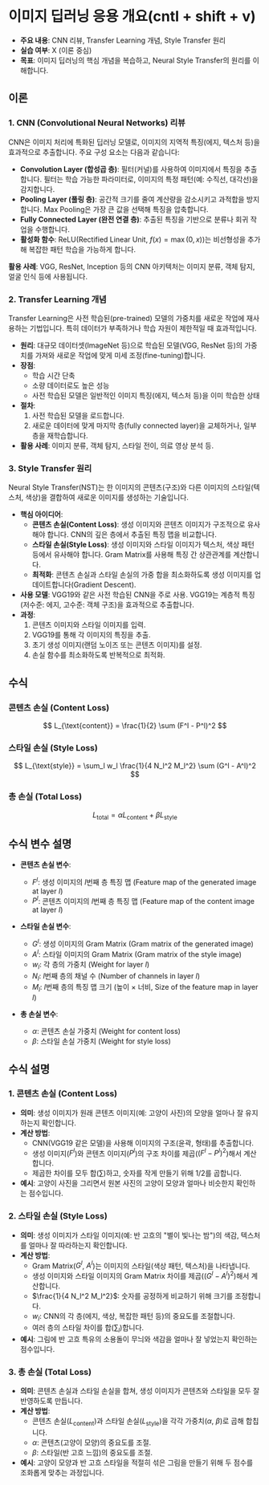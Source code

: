 # 이미지 딥러닝 응용 개요(cntl + shift + v)

- **주요 내용**: CNN 리뷰, Transfer Learning 개념, Style Transfer 원리
- **실습 여부**: X (이론 중심)
- **목표**: 이미지 딥러닝의 핵심 개념을 복습하고, Neural Style Transfer의 원리를 이해합니다.

## 이론

### 1. CNN (Convolutional Neural Networks) 리뷰
CNN은 이미지 처리에 특화된 딥러닝 모델로, 이미지의 지역적 특징(에지, 텍스처 등)을 효과적으로 추출합니다. 주요 구성 요소는 다음과 같습니다:
- **Convolution Layer (합성곱 층)**: 필터(커널)를 사용하여 이미지에서 특징을 추출합니다. 필터는 학습 가능한 파라미터로, 이미지의 특정 패턴(예: 수직선, 대각선)을 감지합니다.
- **Pooling Layer (풀링 층)**: 공간적 크기를 줄여 계산량을 감소시키고 과적합을 방지합니다. Max Pooling은 가장 큰 값을 선택해 특징을 압축합니다.
- **Fully Connected Layer (완전 연결 층)**: 추출된 특징을 기반으로 분류나 회귀 작업을 수행합니다.
- **활성화 함수**: ReLU(Rectified Linear Unit, $f(x) = \max(0, x)$)는 비선형성을 추가해 복잡한 패턴 학습을 가능하게 합니다.

**활용 사례**: VGG, ResNet, Inception 등의 CNN 아키텍처는 이미지 분류, 객체 탐지, 얼굴 인식 등에 사용됩니다.

### 2. Transfer Learning 개념
Transfer Learning은 사전 학습된(pre-trained) 모델의 가중치를 새로운 작업에 재사용하는 기법입니다. 특히 데이터가 부족하거나 학습 자원이 제한적일 때 효과적입니다.
- **원리**: 대규모 데이터셋(ImageNet 등)으로 학습된 모델(VGG, ResNet 등)의 가중치를 가져와 새로운 작업에 맞게 미세 조정(fine-tuning)합니다.
- **장점**:
  - 학습 시간 단축
  - 소량 데이터로도 높은 성능
  - 사전 학습된 모델은 일반적인 이미지 특징(에지, 텍스처 등)을 이미 학습한 상태
- **절차**:
  1. 사전 학습된 모델을 로드합니다.
  2. 새로운 데이터에 맞게 마지막 층(fully connected layer)을 교체하거나, 일부 층을 재학습합니다.
- **활용 사례**: 이미지 분류, 객체 탐지, 스타일 전이, 의료 영상 분석 등.

### 3. Style Transfer 원리
Neural Style Transfer(NST)는 한 이미지의 콘텐츠(구조)와 다른 이미지의 스타일(텍스처, 색상)을 결합하여 새로운 이미지를 생성하는 기술입니다.
- **핵심 아이디어**:
  - **콘텐츠 손실(Content Loss)**: 생성 이미지와 콘텐츠 이미지가 구조적으로 유사해야 합니다. CNN의 깊은 층에서 추출된 특징 맵을 비교합니다.
  - **스타일 손실(Style Loss)**: 생성 이미지와 스타일 이미지가 텍스처, 색상 패턴 등에서 유사해야 합니다. Gram Matrix를 사용해 특징 간 상관관계를 계산합니다.
  - **최적화**: 콘텐츠 손실과 스타일 손실의 가중 합을 최소화하도록 생성 이미지를 업데이트합니다(Gradient Descent).
- **사용 모델**: VGG19와 같은 사전 학습된 CNN을 주로 사용. VGG19는 계층적 특징(저수준: 에지, 고수준: 객체 구조)을 효과적으로 추출합니다.
- **과정**:
  1. 콘텐츠 이미지와 스타일 이미지를 입력.
  2. VGG19를 통해 각 이미지의 특징을 추출.
  3. 초기 생성 이미지(랜덤 노이즈 또는 콘텐츠 이미지)를 설정.
  4. 손실 함수를 최소화하도록 반복적으로 최적화.

## 수식

### 콘텐츠 손실 (Content Loss)
$$
L_{\text{content}} = \frac{1}{2} \sum (F^l - P^l)^2
$$

### 스타일 손실 (Style Loss)
$$
L_{\text{style}} = \sum_l w_l \frac{1}{4 N_l^2 M_l^2} \sum (G^l - A^l)^2
$$

### 총 손실 (Total Loss)
$$
L_{\text{total}} = \alpha L_{\text{content}} + \beta L_{\text{style}}
$$

## 수식 변수 설명
- **콘텐츠 손실 변수**:
  - $F^l$: 생성 이미지의 $l$번째 층 특징 맵 (Feature map of the generated image at layer $l$)
  - $P^l$: 콘텐츠 이미지의 $l$번째 층 특징 맵 (Feature map of the content image at layer $l$)

- **스타일 손실 변수**:
  - $G^l$: 생성 이미지의 Gram Matrix (Gram matrix of the generated image)
  - $A^l$: 스타일 이미지의 Gram Matrix (Gram matrix of the style image)
  - $w_l$: 각 층의 가중치 (Weight for layer $l$)
  - $N_l$: $l$번째 층의 채널 수 (Number of channels in layer $l$)
  - $M_l$: $l$번째 층의 특징 맵 크기 (높이 × 너비, Size of the feature map in layer $l$)

- **총 손실 변수**:
  - $\alpha$: 콘텐츠 손실 가중치 (Weight for content loss)
  - $\beta$: 스타일 손실 가중치 (Weight for style loss)

## 수식 설명
### 1. 콘텐츠 손실 (Content Loss)
- **의미**: 생성 이미지가 원래 콘텐츠 이미지(예: 고양이 사진)의 모양을 얼마나 잘 유지하는지 확인합니다.
- **계산 방법**:
  - CNN(VGG19 같은 모델)을 사용해 이미지의 구조(윤곽, 형태)를 추출합니다.
  - 생성 이미지($F^l$)와 콘텐츠 이미지($P^l$)의 구조 차이를 제곱($(F^l - P^l)^2$)해서 계산합니다.
  - 제곱한 차이를 모두 합($\sum$)하고, 숫자를 작게 만들기 위해 1/2를 곱합니다.
- **예시**: 고양이 사진을 그리면서 원본 사진의 고양이 모양과 얼마나 비슷한지 확인하는 점수입니다.

### 2. 스타일 손실 (Style Loss)
- **의미**: 생성 이미지가 스타일 이미지(예: 반 고흐의 "별이 빛나는 밤")의 색감, 텍스처를 얼마나 잘 따라하는지 확인합니다.
- **계산 방법**:
  - Gram Matrix($G^l$, $A^l$)는 이미지의 스타일(색상 패턴, 텍스처)을 나타냅니다.
  - 생성 이미지와 스타일 이미지의 Gram Matrix 차이를 제곱($(G^l - A^l)^2$)해서 계산합니다.
  - $\frac{1}{4 N_l^2 M_l^2}$: 숫자를 공정하게 비교하기 위해 크기를 조정합니다.
  - $w_l$: CNN의 각 층(에지, 색상, 복잡한 패턴 등)의 중요도를 조절합니다.
  - 여러 층의 스타일 차이를 합($\sum_l$)합니다.
- **예시**: 그림에 반 고흐 특유의 소용돌이 무늬와 색감을 얼마나 잘 넣었는지 확인하는 점수입니다.

### 3. 총 손실 (Total Loss)
- **의미**: 콘텐츠 손실과 스타일 손실을 합쳐, 생성 이미지가 콘텐츠와 스타일을 모두 잘 반영하도록 만듭니다.
- **계산 방법**:
  - 콘텐츠 손실($L_{\text{content}}$)과 스타일 손실($L_{\text{style}}$)을 각각 가중치($\alpha$, $\beta$)로 곱해 합칩니다.
  - $\alpha$: 콘텐츠(고양이 모양)의 중요도를 조절.
  - $\beta$: 스타일(반 고흐 느낌)의 중요도를 조절.
- **예시**: 고양이 모양과 반 고흐 스타일을 적절히 섞은 그림을 만들기 위해 두 점수를 조화롭게 맞추는 과정입니다.